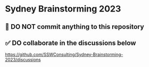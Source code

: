 # Sydney Brainstorming 2023

## 🚫 **DO NOT** commit anything to this repository

## ✅ **DO** collaborate in the discussions below

https://github.com/SSWConsulting/Sydney-Brainstorming-2023/discussions
